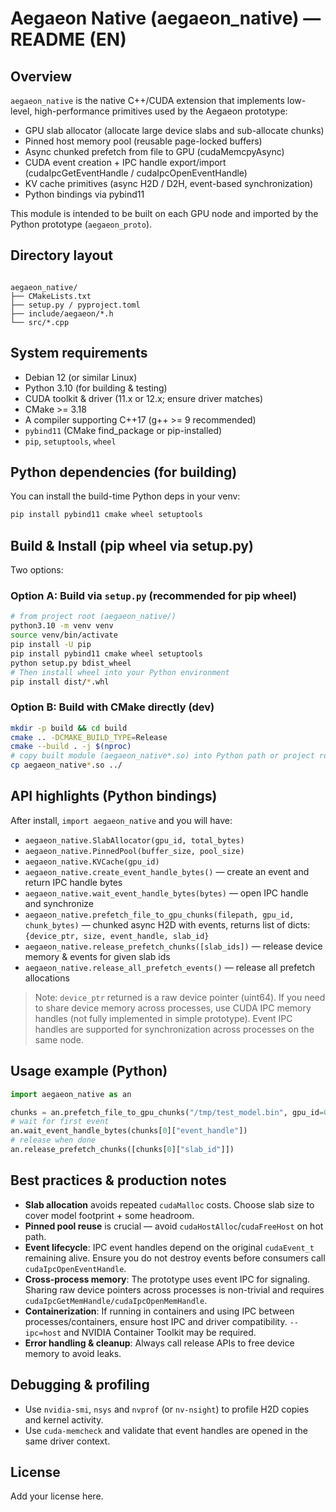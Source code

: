 
# Aegaeon Native (aegaeon_native) — README (EN)

## Overview
`aegaeon_native` is the native C++/CUDA extension that implements low-level, high-performance primitives used by the Aegaeon prototype:
- GPU slab allocator (allocate large device slabs and sub-allocate chunks)
- Pinned host memory pool (reusable page-locked buffers)
- Async chunked prefetch from file to GPU (cudaMemcpyAsync)
- CUDA event creation + IPC handle export/import (cudaIpcGetEventHandle / cudaIpcOpenEventHandle)
- KV cache primitives (async H2D / D2H, event-based synchronization)
- Python bindings via pybind11

This module is intended to be built on each GPU node and imported by the Python prototype (`aegaeon_proto`).

## Directory layout
```

aegaeon_native/
├── CMakeLists.txt
├── setup.py / pyproject.toml
├── include/aegaeon/*.h
└── src/*.cpp

````

## System requirements
- Debian 12 (or similar Linux)
- Python 3.10 (for building & testing)
- CUDA toolkit & driver (11.x or 12.x; ensure driver matches)
- CMake >= 3.18
- A compiler supporting C++17 (g++ >= 9 recommended)
- `pybind11` (CMake find_package or pip-installed)
- `pip`, `setuptools`, `wheel`

## Python dependencies (for building)
You can install the build-time Python deps in your venv:
```bash
pip install pybind11 cmake wheel setuptools
````

## Build & Install (pip wheel via setup.py)

Two options:

### Option A: Build via `setup.py` (recommended for pip wheel)

```bash
# from project root (aegaeon_native/)
python3.10 -m venv venv
source venv/bin/activate
pip install -U pip
pip install pybind11 cmake wheel setuptools
python setup.py bdist_wheel
# Then install wheel into your Python environment
pip install dist/*.whl
```

### Option B: Build with CMake directly (dev)

```bash
mkdir -p build && cd build
cmake .. -DCMAKE_BUILD_TYPE=Release
cmake --build . -j $(nproc)
# copy built module (aegaeon_native*.so) into Python path or project root
cp aegaeon_native*.so ../
```

## API highlights (Python bindings)

After install, `import aegaeon_native` and you will have:

* `aegaeon_native.SlabAllocator(gpu_id, total_bytes)`
* `aegaeon_native.PinnedPool(buffer_size, pool_size)`
* `aegaeon_native.KVCache(gpu_id)`
* `aegaeon_native.create_event_handle_bytes()` — create an event and return IPC handle bytes
* `aegaeon_native.wait_event_handle_bytes(bytes)` — open IPC handle and synchronize
* `aegaeon_native.prefetch_file_to_gpu_chunks(filepath, gpu_id, chunk_bytes)` — chunked async H2D with events, returns list of dicts: `{device_ptr, size, event_handle, slab_id}`
* `aegaeon_native.release_prefetch_chunks([slab_ids])` — release device memory & events for given slab ids
* `aegaeon_native.release_all_prefetch_events()` — release all prefetch allocations

> Note: `device_ptr` returned is a raw device pointer (uint64). If you need to share device memory across processes, use CUDA IPC memory handles (not fully implemented in simple prototype). Event IPC handles are supported for synchronization across processes on the same node.

## Usage example (Python)

```python
import aegaeon_native as an

chunks = an.prefetch_file_to_gpu_chunks("/tmp/test_model.bin", gpu_id=0, chunk_bytes=32*1024*1024)
# wait for first event
an.wait_event_handle_bytes(chunks[0]["event_handle"])
# release when done
an.release_prefetch_chunks([chunks[0]["slab_id"]])
```

## Best practices & production notes

* **Slab allocation** avoids repeated `cudaMalloc` costs. Choose slab size to cover model footprint + some headroom.
* **Pinned pool reuse** is crucial — avoid `cudaHostAlloc`/`cudaFreeHost` on hot path.
* **Event lifecycle**: IPC event handles depend on the original `cudaEvent_t` remaining alive. Ensure you do not destroy events before consumers call `cudaIpcOpenEventHandle`.
* **Cross-process memory**: The prototype uses event IPC for signaling. Sharing raw device pointers across processes is non-trivial and requires `cudaIpcGetMemHandle/cudaIpcOpenMemHandle`.
* **Containerization**: If running in containers and using IPC between processes/containers, ensure host IPC and driver compatibility. `--ipc=host` and NVIDIA Container Toolkit may be required.
* **Error handling & cleanup**: Always call release APIs to free device memory to avoid leaks.

## Debugging & profiling

* Use `nvidia-smi`, `nsys` and `nvprof` (or `nv-nsight`) to profile H2D copies and kernel activity.
* Use `cuda-memcheck` and validate that event handles are opened in the same driver context.

## License

Add your license here.